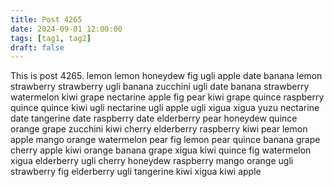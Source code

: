 ```yaml
---
title: Post 4265
date: 2024-09-01 12:00:00
tags: [tag1, tag2]
draft: false
---
```

This is post 4265.
lemon
lemon
honeydew
fig
ugli
apple
date
banana
lemon
strawberry
strawberry
ugli
banana
zucchini
ugli
date
banana
strawberry
watermelon
kiwi
grape
nectarine
apple
fig
pear
kiwi
grape
quince
raspberry
quince
quince
kiwi
ugli
nectarine
ugli
apple
ugli
xigua
xigua
yuzu
nectarine
date
tangerine
date
raspberry
date
elderberry
pear
honeydew
quince
orange
grape
zucchini
kiwi
cherry
elderberry
raspberry
kiwi
pear
lemon
apple
mango
orange
watermelon
pear
fig
lemon
pear
quince
banana
grape
cherry
apple
kiwi
orange
banana
grape
xigua
kiwi
quince
fig
watermelon
xigua
elderberry
ugli
cherry
honeydew
raspberry
mango
orange
ugli
strawberry
fig
elderberry
ugli
tangerine
kiwi
xigua
kiwi
apple
